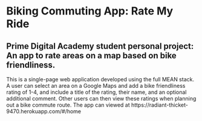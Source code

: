 
<h1>Biking Commuting App: Rate My Ride</h1>
<h2>Prime Digital Academy student personal project: An app to rate areas on a map based on bike friendliness.</h2>
<p>This is a single-page web application developed using the full MEAN stack. A user can select an area on a Google Maps and add a bike friendliness rating of 1-4, and include a title of the rating, their name, and an optional additional comment. Other users can then view these ratings when planning out a bike commute route. The app can viewed at https://radiant-thicket-9470.herokuapp.com/#/home</p>
